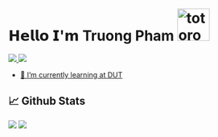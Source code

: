 # 𝗛𝗲𝗹𝗹𝗼 𝗜'𝗺 Truong Pham   <img src="https://emoji.gg/assets/emoji/9085-totoro.png" width="64px" height="64px" alt="totoro">
<a href=https://www.linkedin.com/in/ph%E1%BA%A1m-tr%C6%B0%E1%BB%9Fng-512663211/> <img src="https://img.shields.io/badge/-LinkedIn-0e76a8?style=plastic&logo=linkedIn">
<a href=https://linktr.ee/admin> <img src="https://www.freelogovectors.net/wp-content/uploads/2022/01/linktree-logo-freelogovectors.net_.png">

- 🌱 I’m currently learning at <a href="http://dut.udn.vn/">DUT</a>
## 📈 Github Stats


<img src="https://github-readme-stats.vercel.app/api?username=tpham1467&theme=tokyonight&show_icons=true&count_private=true">
<img src="https://github-readme-stats.vercel.app/api/top-langs/?username=tpham1467&theme=tokyonight&layout=compact&langs_count=6">
